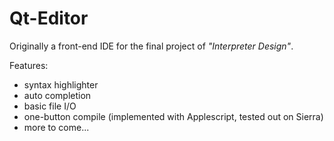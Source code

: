 Qt-Editor
=========

Originally a front-end IDE for the final project of *"Interpreter Design"*.

Features:

+ syntax highlighter
+ auto completion
+ basic file I/O
+ one-button compile (implemented with Applescript, tested out on Sierra)
+ more to come...
